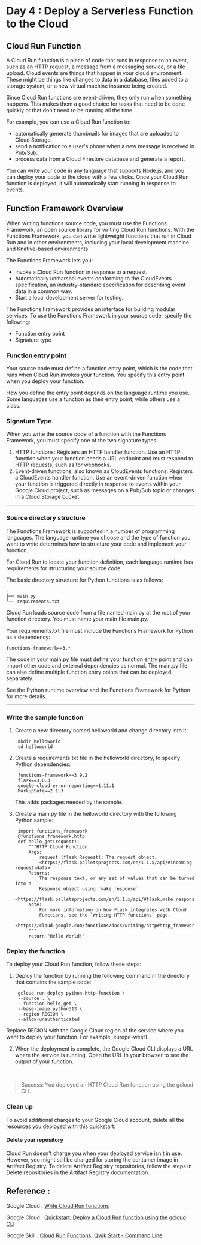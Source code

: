 # Day 4 :  Deploy a Serverless Function to the Cloud

## Cloud Run Function 

A Cloud Run function is a piece of code that runs in response to an event, such as an HTTP request, a message from a messaging service, or a file upload. Cloud events are things that happen in your cloud environment. These might be things like changes to data in a database, files added to a storage system, or a new virtual machine instance being created.

Since Cloud Run functions are event-driven, they only run when something happens. This makes them a good choice for tasks that need to be done quickly or that don't need to be running all the time.

For example, you can use a Cloud Run function to:

* automatically generate thumbnails for images that are uploaded to Cloud Storage.
* send a notification to a user's phone when a new message is received in Pub/Sub.
* process data from a Cloud Firestore database and generate a report.

You can write your code in any language that supports Node.js, and you can deploy your code to the cloud with a few clicks. Once your Cloud Run function is deployed, it will automatically start running in response to events.

## Function Framework Overview 

When writing functions source code, you must use the Functions Framework, an open source library for writing Cloud Run functions. With the Functions Framework, you can write lightweight functions that run in Cloud Run and in other environments, including your local development machine and Knative-based environments.

The Functions Framework lets you:

* Invoke a Cloud Run function in response to a request.
* Automatically unmarshal events conforming to the CloudEvents specification, an industry-standard specification for describing event data in a common way.
* Start a local development server for testing.

The Functions Framework provides an interface for building modular services. To use the Functions Framework in your source code, specify the following:

* Function entry point
* Signature type

### Function entry point
Your source code must define a function entry point, which is the code that runs when Cloud Run invokes your function. You specify this entry point when you deploy your function.

How you define the entry point depends on the language runtime you use. Some languages use a function as their entry point, while others use a class.

### Signature Type
When you write the source code of a function with the Functions Framework, you must specify one of the two signature types:

1. HTTP functions: Registers an HTTP handler function. Use an HTTP function when your function needs a URL endpoint and must respond to HTTP requests, such as for webhooks.
2. Event-driven functions, also known as CloudEvents functions: Registers a CloudEvents handler function. Use an event-driven function when your function is triggered directly in response to events within your Google Cloud project, such as messages on a Pub/Sub topic or changes in a Cloud Storage bucket.

----
### Source directory structure
The Functions Framework is supported in a number of programming languages. The language runtime you choose and the type of function you want to write determines how to structure your code and implement your function.

For Cloud Run to locate your function definition, each language runtime has requirements for structuring your source code.


The basic directory structure for Python functions is as follows:

    .
    ├── main.py
    └── requirements.txt

Cloud Run loads source code from a file named main.py at the root of your function directory. You must name your main file main.py.

Your requirements.txt file must include the Functions Framework for Python as a dependency:

    functions-framework==3.*

The code in your main.py file must define your function entry point and can import other code and external dependencies as normal. The main.py file can also define multiple function entry points that can be deployed separately.

See the Python runtime overview and the Functions Framework for Python for more details.

---

### Write the sample function
1. Create a new directory named helloworld and change directory into it:

        mkdir helloworld
        cd helloworld

2. Create a requirements.txt file in the helloworld directory, to specify Python dependencies:

        functions-framework==3.9.2
        flask==3.0.3
        google-cloud-error-reporting==1.11.1
        MarkupSafe==2.1.3
    This adds packages needed by the sample.

3. Create a main.py file in the helloworld directory with the following Python sample:

        import functions_framework
        @functions_framework.http
        def hello_get(request):
            """HTTP Cloud Function.
            Args:
                request (flask.Request): The request object.
                <https://flask.palletsprojects.com/en/1.1.x/api/#incoming-request-data>
            Returns:
                The response text, or any set of values that can be turned into a
                Response object using `make_response`
                <https://flask.palletsprojects.com/en/1.1.x/api/#flask.make_response>.
            Note:
                For more information on how Flask integrates with Cloud
                Functions, see the `Writing HTTP functions` page.
                <https://cloud.google.com/functions/docs/writing/http#http_frameworks>
            """
            return "Hello World!"

### Deploy the function

To deploy your Cloud Run function, follow these steps:

1. Deploy the function by running the following command in the directory that contains the sample code:

        gcloud run deploy python-http-function \
        --source . \
        --function hello_get \
        --base-image python313 \
        --region REGION \
        --allow-unauthenticated

Replace REGION with the Google Cloud region of the service where you want to deploy your function. For example, europe-west1. 

2. When the deployment is complete, the Google Cloud CLI displays a URL where the service is running. Open the URL in your browser to see the output of your function.
<br>

>Success: You deployed an HTTP Cloud Run function using the gcloud CLI.

### Clean up
To avoid additional charges to your Google Cloud account, delete all the resources you deployed with this quickstart.

#### Delete your repository

Cloud Run doesn't charge you when your deployed service isn't in use. However, you might still be charged for storing the container image in Artifact Registry. To delete Artifact Registry repositories, follow the steps in Delete repositories in the Artifact Registry documentation.

## Reference :

Google Cloud  :
[Write Cloud Run functions](https://cloud.google.com/run/docs/write-functions#python)

Google Cloud  :
[Quickstart: Deploy a Cloud Run function using the gcloud CLI](https://docs.cloud.google.com/run/docs/quickstarts/functions/deploy-functions-gcloud#python_1)

Google Skill : [Cloud Run Functions: Qwik Start - Command Line](https://www.skills.google/focuses/916?parent=catalog)